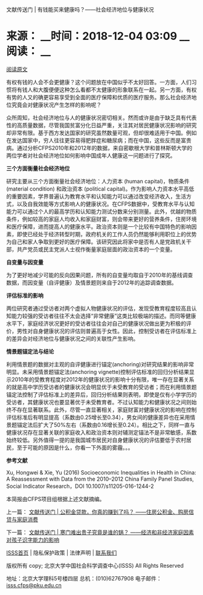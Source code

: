  文献传送门 | 有钱能买来健康吗？——社会经济地位与健康状况

# 来源： __时间：2018-12-04 03:09 __阅读： __

[阅读原文](https://mp.weixin.qq.com/s/Vnr26IEPPOH7DkU22Vnh5A)



有权有钱的人会不会更健康？这个问题放在中国似乎不太好回答。一方面，人们习惯将有钱人和大腹便便这种怎么看都不太健康的形象联系在一起。另一方面，有权有势的人又的确更容易享受到全面的医疗保障和优质的医疗服务。那么社会经济地位究竟会对健康状况产生怎样的影响呢？



众所周知，社会经济地位与人的健康状况密切相关。然而或许是由于缺乏具有代表性的高质量数据，尽管我国贫富分化日益严重，关注其对居民健康状况影响的研究却非常有限。基于西方发达国家的研究虽然数量可观，但却很难适用于中国。例如在发达国家中，穷人往往更容易得肥胖症和糖尿病；而在中国，这些反而是富贵病。通过分析CFPS2010年和2012年的数据，来自密歇根大学和普林斯顿大学的两位学者对社会经济地位如何影响中国成年人健康这一问题进行了探究。



**三个方面衡量社会经济地位**



研究主要从三个方面衡量社会经济地位：人力资本 (human capital)，物质条件 (material condition) 和政治资本
(political
capital)。作为影响人力资本水平高低的重要因素，学界普遍认为教育水平和认知能力可以通过改变经济收入，生活方式，以及自我效能等方式影响人的健康状况。在CFPS数据中，受教育水平与认知能力可以通过个人的最高学历和认知能力测试分数来分别测量。此外，优越的物质条件，例如较高的家庭人均收入和家庭财富，则会带来更好的营养条件，住房环境和医疗保障，进而提高人的健康水平。政治资本则是一个比较有中国特色的影响因素，即使已经处于经济转型时期，政府机关的工作人员仍然能够利用职位上的优势为自己和家人争取到更好的医疗保障。该研究因此将家中是否有人是党政机关干部，共产党员或民主党派人士视作衡量家庭层面的政治资本的一个变量。



**自变量与因变量**



为了更好地减少可能的反向因果问题，所有的自变量均取自于2010年的基线调查数据，而因变量（自评健康）及情景题则来自于2012年的追踪调查数据。



**评估标准的影响**



两位研究者通过受访者对两个虚拟人物健康状况的评估，发现受教育程度较高且认知能力较强的受访者往往不太会选择“非常健康”这类比较极端的描述。而同等健康水平下，家庭经济状况更好的受访者往往会对自己的健康状况做出更为积极的评价，男性对自身健康状况的评估则普遍高于女性。因此，控制受访者在评估标准上的差异会对经济地位与健康状况之间的关联性产生影响。



**情景题锚定法与结论**



利用情景题的数据对主观的自评健康进行锚定(anchoring)对研究结果的影响非常明显。未采用情景题锚定法(anchoring
vignette)控制评估标准的回归分析结果显示2010年的受教育程度对2012年的健康状况的影响十分有限，唯一存在显著关系的就是高中学历受访者的健康状况会明显优于未受教育的受访者；而在利用情景题锚定法控制了评估标准上的差异后，回归分析结果则表明，即使是仅有小学学历的受访者，其健康状况也要显著优于未受教育者。不过认知能力和健康状况之间则始终不存在显著联系。此外，尽管一直显著相关，家庭财富对健康状况的影响在控制评估标准后有明显提高（系数由0.25增长至0.34），男女间的健康差异也在采用情景题锚定法后扩大了50%左右（系数由0.16增长至0.24）。相比之下，同样一直与健康状况存在显著关联的家庭收入和政治资本则对辅测定锚法不是非常敏感，系数始终较低。另外值得一提的是我国城市居民对自身健康状况的评估要低于农村居民，至于可能的原因是什么，你看一下外面的雾霾。。。



**参考文献**



Xu, Hongwei & Xie, Yu (2016) Socioeconomic Inequalities in Health in China: A
Reassessment with Data from the 2010–2012 China Family Panel Studies, Social
Indicator Research，DOI 10.1007/s11205-016-1244-2



本简报由CFPS项目组根据上述文献摘编。



上一篇： [文献传送门 | 公积金贷款，你真的赚到了吗？ ——住房公积金、购房信贷与家庭消费 ](1295926.htm)

下一篇： [文献传送门 | 寒门难出贵子究竟是谁的锅？ ——经济和非经济家庭因素对孩子识字能力的影响 ](1296017.htm)

[ISSS首页](http://www.isss.pku.edu.cn/) | 隐私保护政策 | 法律声明 |
[联系我们](../../lxwm/index.htm)

版权所有 copy; 北京大学中国社会科学调查中心(ISSS) All Rights Reserved

地址：北京大学理科5号楼四层 总机：(010)62767908 电子邮件：isss.cfps@pku.edu.cn


